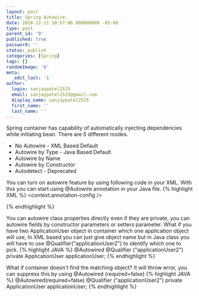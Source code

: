 ```yaml
---
layout: post
title: Spring Autowire.
date: 2018-12-11 18:57:06.000000000 -05:00
type: post
parent_id: '0'
published: true
password: ''
status: publish
categories: [Spring]
tags: []
randomImage: '6'
meta:
  _edit_last: '1'
author:
  login: sanjaypatel2525
  email: sanjaypatel2525@gmail.com
  display_name: sanjaypatel2525
  first_name: ''
  last_name: ''
---
```

Spring container has capability of automatically injecting dependencies while initiating bean. There are 5 different modes. 
* No Autowire - XML Based Default
* Autowire by Type - Java Based Default
* Autowire by Name
* Autowire by Constructor
* Autodetect - Deprecated

You can turn on autowire feature by using following code in your XML. With this you can start using @Autowire annotation in your Java file. 
{% highlight XML %}
<context:annotation-config />
<!-- Or -->
<bean class ="org.springframework.beans.factory.annotation.AutowiredAnnotationBeanPostProcessor"/>

<bean id="application" class="com.websystique.spring.domain.Application" autowire="byName"/> 
 <!-- Application class has a applicationUser property and it will be autowired by name as there is one applicationUser Object is defined below -->

<bean id="applicationUser" class="com.websystique.spring.domain.ApplicationUser" >
    <property name="name" value="superUser"/>
</bean>

<!-- Second object ApplicationUser-->
<bean id="applicationUser2" class="com.websystique.spring.domain.ApplicationUser" >
    <property name="name" value="superUser"/>
</bean>
{% endhighlight %}

You can autowire class properties directly even if they are private, you can autowire fields by constructor parameters or setters parameter. What if you have two ApplicationUser object in container which one application object will use, In XML based you can just give object name but in Java class you will have to use  @Qualifier("applicationUser2") to identify which one to pick.
{% highlight JAVA %}
@Autowired
@Qualifier ("applicationUser2")
private ApplicationUser applicationUser;
{% endhighlight %}

What if container doesn't find the matching object? It will throw error, you can suppress this by using @Autowired (required=false)
{% highlight JAVA %}
@Autowired(required=false)
@Qualifier ("applicationUser2")
private ApplicationUser applicationUser;
{% endhighlight %}